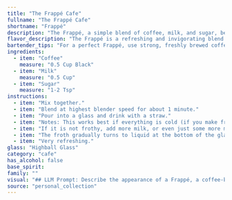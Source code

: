```yaml
---
title: "The Frappé Cafe"
fullname: "The Frappé Cafe"
shortname: "Frappé"
description: "The Frappé, a simple blend of coffee, milk, and sugar, belongs to the Coffee Cocktail family. Originating in Greece in the early 20th century, it's a refreshing, iced beverage popularized by the Nescafé brand,  providing a delightful jolt of caffeine. "
flavor_description: "The Frappé is a refreshing and invigorating blend of coffee, milk, and sugar. The coffee provides a rich, robust flavor with hints of bitterness, while the milk adds a creamy smoothness and balances the intensity. The sugar contributes a sweet, satisfying touch, complementing the coffee's natural sweetness. Overall, the Frappé offers a delightful combination of caffeine kick, creamy texture, and balanced sweetness. "
bartender_tips: "For a perfect Frappé, use strong, freshly brewed coffee. Don't skimp on the sugar!  A good ratio is 1:1 coffee to milk, but adjust to your liking. Blend until frothy and smooth, but watch out for ice crystals.  A good tip: Use a blender with a tamper to ensure everything's crushed evenly.  Chill your glasses beforehand for a refreshing treat. "
ingredients:
  - item: "Coffee"
    measure: "0.5 Cup Black"
  - item: "Milk"
    measure: "0.5 Cup"
  - item: "Sugar"
    measure: "1-2 Tsp"
instructions:
  - item: "Mix together."
  - item: "Blend at highest blender speed for about 1 minute."
  - item: "Pour into a glass and drink with a straw."
  - item: "Notes: This works best if everything is cold (if you make fresh coffee, mix it with the milk and let it sit in the fridge for 1/2 hour."
  - item: "If it is not frothy, add more milk, or even just some more milk powder."
  - item: "The froth gradually turns to liquid at the bottom of the glass, so you will find that you can sit and drink this for about 1/2 hour, with more iced coffee continually appearing at the bottom."
  - item: "Very refreshing."
glass: "Highball Glass"
category: "cafe"
has_alcohol: false
base_spirit:
family: ""
visual: "## LLM Prompt: Describe the appearance of a Frappé, a coffee-based beverage made with coffee, milk, and sugar. Consider its color, texture, and any visual details that might be present. Focus on creating a vivid image for the reader, highlighting the drink's unique characteristics.  "
source: "personal_collection"
---
```


